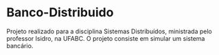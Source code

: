 # Banco-Distribuido
Projeto realizado para a disciplina Sistemas Distribuídos, ministrada pelo professor Isidro, na UFABC. O projeto consiste em simular um sistema bancário.
